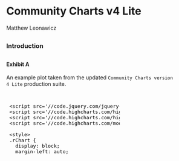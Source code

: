 # Community Charts v4 Lite
Matthew Leonawicz  







##
##
##
##
### Introduction

##
#### Exhibit A

An example plot taken from the updated <code>Community Charts version 4 Lite</code> production suite.

##

<iframe srcdoc=' &lt;!doctype HTML&gt;
&lt;meta charset = &#039;utf-8&#039;&gt;
&lt;html&gt;
  &lt;head&gt;
    
    &lt;script src=&#039;//code.jquery.com/jquery-1.9.1.min.js&#039; type=&#039;text/javascript&#039;&gt;&lt;/script&gt;
    &lt;script src=&#039;//code.highcharts.com/highcharts.js&#039; type=&#039;text/javascript&#039;&gt;&lt;/script&gt;
    &lt;script src=&#039;//code.highcharts.com/highcharts-more.js&#039; type=&#039;text/javascript&#039;&gt;&lt;/script&gt;
    &lt;script src=&#039;//code.highcharts.com/modules/exporting.js&#039; type=&#039;text/javascript&#039;&gt;&lt;/script&gt;
    
    &lt;style&gt;
    .rChart {
      display: block;
      margin-left: auto; 
      margin-right: auto;
      width: 100%;
      height: 500px;
    }  
    &lt;/style&gt;
    
  &lt;/head&gt;
  &lt;body &gt;
    
    &lt;div id = &#039;chart1ad8418c4034&#039; class = &#039;rChart highcharts&#039;&gt;&lt;/div&gt;    
    &lt;script type=&#039;text/javascript&#039;&gt;
    (function($){
        $(function () {
            var chart = new Highcharts.Chart({
 &quot;dom&quot;: &quot;chart1ad8418c4034&quot;,


&quot;credits&quot;: {
 &quot;href&quot;: null,
&quot;text&quot;: null 
},
&quot;exporting&quot;: {
 &quot;enabled&quot;: false 
},
&quot;title&quot;: {
 &quot;text&quot;: &quot;Average Monthly Temperature for Barrow, Alaska&quot;,
&quot;style&quot;: {
 &quot;color&quot;: &quot;#000000&quot; 
} 
},
&quot;yAxis&quot;: [
 {
 &quot;title&quot;: {
 &quot;text&quot;: &quot;Temperature (°F)&quot;,
&quot;style&quot;: {
 &quot;color&quot;: &quot;gray&quot; 
} 
} 
} 
],
&quot;series&quot;: [
 {
 &quot;data&quot;: [
 [
 &quot;Jan&quot;,
        -12.28 
],
[
 &quot;Feb&quot;,
        -17.86 
],
[
 &quot;Mar&quot;,
         -13.9 
],
[
 &quot;Apr&quot;,
         -2.38 
],
[
 &quot;May&quot;,
         19.76 
],
[
 &quot;Jun&quot;,
         33.98 
],
[
 &quot;Jul&quot;,
         39.02 
],
[
 &quot;Aug&quot;,
         37.58 
],
[
 &quot;Sep&quot;,
         30.74 
],
[
 &quot;Oct&quot;,
         12.56 
],
[
 &quot;Nov&quot;,
          -2.2 
],
[
 &quot;Dec&quot;,
        -10.12 
] 
],
&quot;name&quot;: &quot;1960-1989&quot;,
&quot;type&quot;: &quot;column&quot;,
&quot;marker&quot;: {
 &quot;radius&quot;:              3 
},
&quot;id&quot;: &quot;series1&quot; 
},
{
 &quot;data&quot;: [
 [
 &quot;Jan&quot;,
         -8.86 
],
[
 &quot;Feb&quot;,
        -12.28 
],
[
 &quot;Mar&quot;,
         -9.76 
],
[
 &quot;Apr&quot;,
           2.3 
],
[
 &quot;May&quot;,
         21.74 
],
[
 &quot;Jun&quot;,
          34.7 
],
[
 &quot;Jul&quot;,
         41.18 
],
[
 &quot;Aug&quot;,
            41 
],
[
 &quot;Sep&quot;,
         34.88 
],
[
 &quot;Oct&quot;,
         20.12 
],
[
 &quot;Nov&quot;,
           8.6 
],
[
 &quot;Dec&quot;,
         -4.54 
] 
],
&quot;name&quot;: &quot;2010-2019&quot;,
&quot;type&quot;: &quot;column&quot;,
&quot;marker&quot;: {
 &quot;radius&quot;:              3 
},
&quot;id&quot;: &quot;series2&quot; 
},
{
 &quot;data&quot;: [
 [
 &quot;Jan&quot;,
          -3.1 
],
[
 &quot;Feb&quot;,
         -8.32 
],
[
 &quot;Mar&quot;,
         -6.16 
],
[
 &quot;Apr&quot;,
           2.3 
],
[
 &quot;May&quot;,
         21.92 
],
[
 &quot;Jun&quot;,
         35.96 
],
[
 &quot;Jul&quot;,
         42.26 
],
[
 &quot;Aug&quot;,
         41.72 
],
[
 &quot;Sep&quot;,
         36.14 
],
[
 &quot;Oct&quot;,
         22.46 
],
[
 &quot;Nov&quot;,
          13.1 
],
[
 &quot;Dec&quot;,
          1.22 
] 
],
&quot;name&quot;: &quot;2040-2049&quot;,
&quot;type&quot;: &quot;column&quot;,
&quot;marker&quot;: {
 &quot;radius&quot;:              3 
},
&quot;id&quot;: &quot;series3&quot; 
},
{
 &quot;data&quot;: [
 [
 &quot;Jan&quot;,
           0.5 
],
[
 &quot;Feb&quot;,
          -4.9 
],
[
 &quot;Mar&quot;,
         -4.54 
],
[
 &quot;Apr&quot;,
          5.54 
],
[
 &quot;May&quot;,
         24.44 
],
[
 &quot;Jun&quot;,
         36.14 
],
[
 &quot;Jul&quot;,
         44.24 
],
[
 &quot;Aug&quot;,
         44.24 
],
[
 &quot;Sep&quot;,
         37.94 
],
[
 &quot;Oct&quot;,
         24.62 
],
[
 &quot;Nov&quot;,
         17.96 
],
[
 &quot;Dec&quot;,
           6.8 
] 
],
&quot;name&quot;: &quot;2060-2069&quot;,
&quot;type&quot;: &quot;column&quot;,
&quot;marker&quot;: {
 &quot;radius&quot;:              3 
},
&quot;id&quot;: &quot;series4&quot; 
},
{
 &quot;data&quot;: [
 [
 &quot;Jan&quot;,
          8.06 
],
[
 &quot;Feb&quot;,
         -0.22 
],
[
 &quot;Mar&quot;,
          0.14 
],
[
 &quot;Apr&quot;,
          8.24 
],
[
 &quot;May&quot;,
         26.24 
],
[
 &quot;Jun&quot;,
          38.3 
],
[
 &quot;Jul&quot;,
         46.58 
],
[
 &quot;Aug&quot;,
         45.86 
],
[
 &quot;Sep&quot;,
         39.56 
],
[
 &quot;Oct&quot;,
         26.42 
],
[
 &quot;Nov&quot;,
          21.2 
],
[
 &quot;Dec&quot;,
          11.3 
] 
],
&quot;name&quot;: &quot;2090-2099&quot;,
&quot;type&quot;: &quot;column&quot;,
&quot;marker&quot;: {
 &quot;radius&quot;:              3 
},
&quot;id&quot;: &quot;series5&quot; 
},
{
 &quot;data&quot;: [
 [
         -18.76,
          -5.8 
],
[
         -25.06,
        -10.66 
],
[
         -18.58,
         -9.22 
],
[
          -6.88,
          2.12 
],
[
          17.42,
          22.1 
],
[
          32.36,
          35.6 
],
[
          36.86,
         41.18 
],
[
          33.98,
         41.18 
],
[
          26.96,
         34.52 
],
[
           6.98,
         18.14 
],
[
          -8.86,
          4.46 
],
[
         -15.88,
         -4.36 
] 
],
&quot;name&quot;: &quot;1960-1989&quot;,
&quot;type&quot;: &quot;errorbar&quot;,
&quot;linkedTo&quot;: &quot;series1&quot; 
},
{
 &quot;data&quot;: [
 [
          -17.5,
         -0.22 
],
[
         -18.76,
          -5.8 
],
[
          -16.6,
         -2.92 
],
[
          -3.28,
          7.88 
],
[
          17.96,
         25.52 
],
[
          32.54,
         36.86 
],
[
          38.12,
         44.24 
],
[
          37.94,
         44.06 
],
[
          31.82,
         37.94 
],
[
          14.54,
          25.7 
],
[
           0.68,
         16.52 
],
[
          -12.1,
          3.02 
] 
],
&quot;name&quot;: &quot;2010-2019&quot;,
&quot;type&quot;: &quot;errorbar&quot;,
&quot;linkedTo&quot;: &quot;series2&quot; 
},
{
 &quot;data&quot;: [
 [
         -11.56,
          5.36 
],
[
          -17.5,
          0.86 
],
[
         -13.72,
           1.4 
],
[
          -3.28,
          7.88 
],
[
          17.78,
         26.06 
],
[
          33.62,
          38.3 
],
[
          39.02,
          45.5 
],
[
          37.58,
         45.86 
],
[
          31.82,
         40.46 
],
[
          16.16,
         28.76 
],
[
           4.28,
         21.92 
],
[
          -8.14,
         10.58 
] 
],
&quot;name&quot;: &quot;2040-2049&quot;,
&quot;type&quot;: &quot;errorbar&quot;,
&quot;linkedTo&quot;: &quot;series3&quot; 
},
{
 &quot;data&quot;: [
 [
          -9.58,
         10.58 
],
[
         -14.08,
          4.28 
],
[
          -12.1,
          3.02 
],
[
          -0.94,
         12.02 
],
[
           20.3,
         28.58 
],
[
          32.72,
         39.56 
],
[
          40.46,
         48.02 
],
[
          39.92,
         48.56 
],
[
          33.26,
         42.62 
],
[
          18.32,
         30.92 
],
[
          10.04,
         25.88 
],
[
          -2.56,
         16.16 
] 
],
&quot;name&quot;: &quot;2060-2069&quot;,
&quot;type&quot;: &quot;errorbar&quot;,
&quot;linkedTo&quot;: &quot;series4&quot; 
},
{
 &quot;data&quot;: [
 [
             -4,
         20.12 
],
[
            -13,
         12.56 
],
[
          -8.86,
          9.14 
],
[
            0.5,
         15.98 
],
[
          21.38,
          31.1 
],
[
          33.98,
         42.62 
],
[
          41.36,
          51.8 
],
[
             41,
         50.72 
],
[
           34.7,
         44.42 
],
[
          19.94,
          32.9 
],
[
          13.28,
         29.12 
],
[
          -0.22,
         22.82 
] 
],
&quot;name&quot;: &quot;2090-2099&quot;,
&quot;type&quot;: &quot;errorbar&quot;,
&quot;linkedTo&quot;: &quot;series5&quot; 
} 
],
&quot;xAxis&quot;: [
 {
 &quot;categories&quot;: [ &quot;Jan&quot;, &quot;Feb&quot;, &quot;Mar&quot;, &quot;Apr&quot;, &quot;May&quot;, &quot;Jun&quot;, &quot;Jul&quot;, &quot;Aug&quot;, &quot;Sep&quot;, &quot;Oct&quot;, &quot;Nov&quot;, &quot;Dec&quot; ],
&quot;title&quot;: {
 &quot;text&quot;: &quot;Due to variability among climate models and among years in a natural climate system, these graphs are useful for examining trends over time, rather than for precisely&lt;br&gt;predicting monthly or yearly values. For more information on derivation, reliability, and variability among these projections, please visit www.snap.uaf.edu.&quot;,
&quot;style&quot;: {
 &quot;color&quot;: &quot;gray&quot;,
&quot;fontWeight&quot;: &quot;normal&quot;,
&quot;fontSize&quot;: &quot;8px&quot; 
} 
} 
} 
],
&quot;subtitle&quot;: {
 &quot;text&quot;: &quot;Historical CRU 3.1 and 5-Model Projected Average, Mid-Range Emissions (RCP 6.0)&quot;,
&quot;style&quot;: {
 &quot;color&quot;: &quot;gray&quot; 
} 
},
&quot;colors&quot;: [ &quot;#666666&quot;, &quot;#FFD700&quot;, &quot;#FFA500&quot;, &quot;#FF4500&quot;, &quot;#8B0000&quot; ],
&quot;legend&quot;: {
 &quot;verticalAlign&quot;: &quot;top&quot;,
&quot;y&quot;:             50,
&quot;borderWidth&quot;:              1,
&quot;borderColor&quot;: &quot;gray&quot;,
&quot;borderRadius&quot;:              5,
&quot;itemMarginBottom&quot;:             -5,
&quot;itemMarginBottom&quot;:             -5,
&quot;itemStyle&quot;: {
 &quot;color&quot;: &quot;gray&quot; 
} 
},
&quot;plotOptions&quot;: {
 &quot;column&quot;: {
 &quot;threshold&quot;:             32,
&quot;groupPadding&quot;:            0.1,
&quot;pointPadding&quot;:           0.05 
} 
},
&quot;id&quot;: &quot;chart1ad8418c4034&quot;,
&quot;chart&quot;: {
 &quot;renderTo&quot;: &quot;chart1ad8418c4034&quot; 
} 
});
        });
    })(jQuery);
&lt;/script&gt;
    
    &lt;script&gt;&lt;/script&gt;    
  &lt;/body&gt;
&lt;/html&gt; ' scrolling='no' frameBorder='0' seamless class='rChart  highcharts  ' id='iframe-chart1ad8418c4034'> </iframe>
 <style>iframe.rChart{ width: 100%; height: 500px;}</style>

Here is the original chart for comparison.

##

<img src="img/v1_ex0.png" height="500" width="940">

##

[*Note: It is not possible to download original Community Charts in Fahrenheit units even though the application purports to allow it.
It will download a graphic in Celsius regardless of the user's specification or what is displayed in the browser.
I had to save a screenshot of the online image in order to include it here.
Also, although this is only a screenshot, the original application offers some but not all of the interactivity available in the updated version.*]

#### Other versions

Version 4 of the Community Charts application is documented here.
Community Charts version 4 is a lightweight application similar to [version 1](https://www.snap.uaf.edu/sites/all/modules/snap_community_charts/charts.php).
For a more powerful community charts application, see [version 2](http://shiny.snap.uaf.edu/akcan_climate/), which offers much more data and interaction to the user.
Version 3 is an even more powerful and adaptive version than 2, also including more communities, data, as well as graphical and analytic capabilities.
Version 3 is currently under development as a component of the SNAP data QAQC application, which is not publicly available.

##
#### Improvements from version 1

Like the original, version 4 uses the <code>Highcharts</code> javascript plotting library, but like versions 2 and 3, it is built using **R**.
Community Charts version 4, also known in some circles as `CC4 Lite` or `CC4L`, accesses <code>Highcharts</code> through the **R** package, `rCharts`.
`rCharts` acts as a wrapper to a number of external plotting libraries, but the intent here is to make a Community Charts application similar to the original, hence the focus on <code>Highcharts</code>.
At the same, it is important to improve upon the original, which can be criticized on a number of poor graphing practices and other uses of descriptive statistics.
Some improvements are considered here, addressing criticisms of historical baseline data sources, temporal periods, bar plot baseline thresholds, color usage, and uncertainty among climate models.

##
#### New features and data sources

In additional to a critical look at the original version, critical evaluations of newly considered chart features and data are also needed.
New communities are intended to be added to the application, but for which data only exist at a much coarser resolution compared to the originally included communities.
This mixture of disparate data sources must be clearly noted in the application of course.

However, this is not enough. To stop here is amateurish and not justifiable.
At a bare minimum, it is crucial that the effect of spatial scale on climate data in this context be investigated.
It is possible that climate estimates differ enough between scales such that allowing some communities to use data exclusively at one scale and others at the alternative scale ought to be prohibited from the application entirely.

The two scales are the original 2-km resolution and the coarser 10-minute resolution under consideration.
The former originates from SNAP's downscaled climate data based on the 2-km PRISM climatology and the latter from data downscaled using the 10-minute CRU climatology.

Version 4, like version 3, will feature the inclusion of CMIP5 downscaled climate model outputs.
Since version 4 is meant to be lightweight like version 1, it will not include CMIP3 outputs as well like versions 2 and 3.

##
##
### Motivation

There are several benefits to updating the Community Charts application.
Most notably, older downscaled climate model outputs can be swapped out for more updated outputs.

##
#### Communities

A new version also presents an opportunity to update the communities data set.
This means not only including new communities (not ignoring the necessary investigation noted above),
but more importantly a chance to clean up and refactor the original set of communities.
These currently represent a very messy data set, including communities with several duplicate listing (which actually show up in the original application) and "communities" with populations of size zero.
Some of these are essentially campsites and only serve to clutter the application and elongate the community selection menu. More is not necessarily better, especially if it presents poorly.

##
#### Appearance and function

Third, improvements can be made to the graphs themselves as mentioned above.
Fourth, new options available to the user for interacting with the graphs may be considered.

##
#### Community Charts as QAQC

Although this is more true of version 3, version 4 of the Community Charts application is also a practical use case for extracted data which serves as an extension of SNAP data QAQC procedures.
In fact, the **R** code used to extract data from some of SNAP's core spatially explicit data sets as a fundamental component of my ongoing SNAP data QAQC project provide the very data used by this application.
